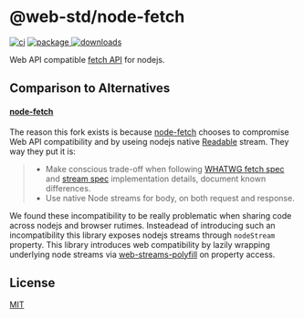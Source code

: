 # @web-std/node-fetch

[![ci][ci.icon]][ci.url]
[![package][version.icon] ![downloads][downloads.icon]][package.url]

Web API compatible [fetch API][] for nodejs.

## Comparison to Alternatives

#### [node-fetch][]

The reason this fork exists is because [node-fetch][] chooses to compromise
Web API compatibility and by useing nodejs native [Readable][] stream. They way
they put it is:

>
> - Make conscious trade-off when following [WHATWG fetch spec][whatwg-fetch] and [stream spec](https://streams.spec.whatwg.org/) implementation details, document known differences.
> - Use native Node streams for body, on both request and response.
>

We found these incompatibility to be really problematic when sharing code
across nodejs and browser rutimes. Insteadead of introducing such an
incompatibility this library exposes nodejs streams through `nodeStream`
property. This library introduces web compatibility by lazily wrapping
underlying node streams via [web-streams-polyfill][] on property access.


## License

[MIT](LICENSE.md)

[whatwg-fetch]: https://fetch.spec.whatwg.org/
[response-init]: https://fetch.spec.whatwg.org/#responseinit
[node-readable]: https://nodejs.org/api/stream.html#stream_readable_streams
[mdn-headers]: https://developer.mozilla.org/en-US/docs/Web/API/Headers
[error-handling.md]: https://github.com/node-fetch/node-fetch/blob/master/docs/ERROR-HANDLING.md

[ci.icon]: https://github.com/web-std/node-fetch/workflows/CI/badge.svg
[ci.url]: https://github.com/web-std/node-fetch/actions
[version.icon]: https://img.shields.io/npm/v/@web-std/node-fetch.svg
[downloads.icon]: https://img.shields.io/npm/dm/@web-std/node-fetch.svg
[package.url]: https://npmjs.org/package/@web-std/node-fetch
[downloads.image]: https://img.shields.io/npm/dm/@web-std/node-fetch.svg
[downloads.url]: https://npmjs.org/package/@web-std/node-fetch
[prettier.icon]: https://img.shields.io/badge/styled_with-prettier-ff69b4.svg
[prettier.url]: https://github.com/prettier/prettier
[blob]: https://developer.mozilla.org/en-US/docs/Web/API/Blob/Blob
[fetch-blob]: https://github.com/node-fetch/fetch-blob
[readablestream]: https://developer.mozilla.org/en-US/docs/Web/API/ReadableStream
[readable]: https://nodejs.org/api/stream.html#stream_readable_streams
[w3c blob.stream]: https://w3c.github.io/FileAPI/#dom-blob-stream
[web-streams-polyfill]:https://www.npmjs.com/package/web-streams-polyfill
[for await]: https://developer.mozilla.org/en-US/docs/Web/JavaScript/Reference/Statements/for-await...of
[buffer]: https://nodejs.org/api/buffer.html
[weakmap]: https://developer.mozilla.org/en-US/docs/Web/JavaScript/Reference/Global_Objects/WeakMap
[ts-jsdoc]: https://www.typescriptlang.org/docs/handbook/jsdoc-supported-types.html
[Uint8Array]:https://developer.mozilla.org/en-US/docs/Web/JavaScript/Reference/Global_Objects/Uint8Array
[node-fetch]:https://github.com/node-fetch/
[fetch api]:https://developer.mozilla.org/en-US/docs/Web/API/Fetch_API
[readable]: https://nodejs.org/api/stream.html#stream_readable_streams
